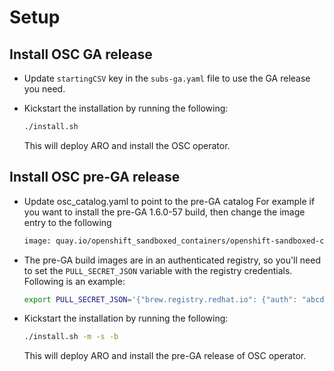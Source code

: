 # Setup

## Install OSC GA release

- Update `startingCSV` key in the `subs-ga.yaml` file to use the GA release you need.

- Kickstart the installation by running the following:

  ```sh
  ./install.sh
  ```

  This will deploy ARO and install the OSC operator.


## Install OSC pre-GA release

- Update osc_catalog.yaml to point to the pre-GA catalog
  For example if you want to install the pre-GA 1.6.0-57 build, then change the
  image entry to the following
  ```sh
  image: quay.io/openshift_sandboxed_containers/openshift-sandboxed-containers-operator-catalog:1.6.0-57
  ```
- The pre-GA build images are in an authenticated registry, so you'll need to
  set the `PULL_SECRET_JSON` variable with the registry credentials. Following is an example:

  ```sh
  export PULL_SECRET_JSON='{"brew.registry.redhat.io": {"auth": "abcd1234"}, "registry.redhat.io": {"auth": "abcd1234"}}'
  ```

- Kickstart the installation by running the following:
  ```sh
  ./install.sh -m -s -b
  ```

  This will deploy ARO and install the pre-GA release of OSC operator.
